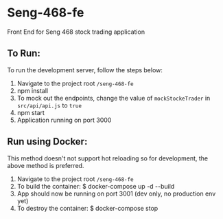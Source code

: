 # Seng-468-fe
Front End for Seng 468 stock trading application

## To Run:
To run the development server, follow the steps below:
1. Navigate to the project root `/seng-468-fe`
2. npm install
3. To mock out the endpoints, change the value of `mockStockeTrader` in `src/api/api.js` to `true`
4. npm start
5. Application running on port 3000

## Run using Docker:
This method doesn't not support hot reloading so for development, the above method is preferred.
1. Navigate to the project root `/seng-468-fe`
2. To build the container: $ docker-compose up -d --build
3. App should now be running on port 3001 (dev only, no production env yet)
4. To destroy the container: $ docker-compose stop

